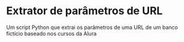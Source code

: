 # Extrator de parâmetros de URL
Um script Python que extrai os parâmetros de uma URL de um banco fictício baseado nos cursos da Alura